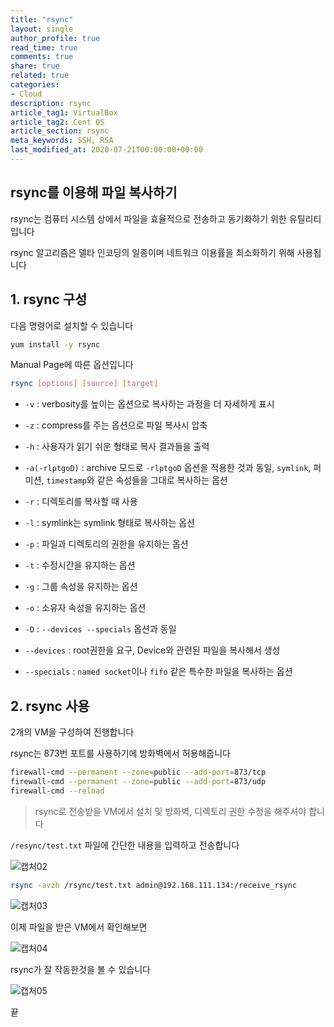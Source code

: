 ```yaml
---
title: "rsync"
layout: single
author_profile: true
read_time: true
comments: true
share: true
related: true
categories:
- Cloud
description: rsync
article_tag1: VirtualBox
article_tag2: Cent OS
article_section: rsync
meta_keywords: SSH, RSA
last_modified_at: 2020-07-21T00:00:00+00:00
---
```

## rsync를 이용해 파일 복사하기

rsync는 컴퓨터 시스템 상에서 파일을 효율적으로 전송하고 동기화하기 위한 유틸리티입니다

rsync 알고리즘은 델타 인코딩의 일종이며 네트워크 이용률을 최소화하기 위해 사용됩니다

## 1. rsync 구성

다음 명령어로 설치할 수 있습니다

~~~bash
yum install -y rsync
~~~

Manual Page에 따른 옵션입니다

~~~bash
rsync [options] [source] [target]
~~~

- `-v` : verbosity를 높이는 옵션으로 복사하는 과정을 더 자세하게 표시

- `-z` : compress를 주는 옵션으로 파일 복사시 압축

- `-h` : 사용자가 읽기 쉬운 형태로 복사 결과들을 출력

- `-a(-rlptgoD)` : archive 모드로 `-rlptgoD` 옵션을 적용한 것과 동일, `symlink`, 퍼미션, `timestamp`와 같은 속성들을 그대로 복사하는 옵션

- `-r` : 디렉토리를 복사할 때 사용

- `-l` : symlink는 symlink 형태로 복사하는 옵션

- `-p` : 파일과 디렉토리의 권한을 유지하는 옵션

- `-t` : 수정시간을 유지하는 옵션

- `-g` : 그룹 속성을 유지하는 옵션

- `-o` : 소유자 속성을 유지하는 옵션

- `-D` : `--devices --specials` 옵션과 동일

- `--devices` : root권한을 요구, Device와 관련된 파일을 복사해서 생성

- `--specials` : `named socket`이나 `fifo` 같은 특수한 파일을 복사하는 옵션

## 2. rsync 사용

2개의 VM을 구성하여 진행합니다

rsync는 873번 포트를 사용하기에 방화벽에서 허용해줍니다

~~~bash
firewall-cmd --permanent --zone=public --add-port=873/tcp
firewall-cmd --permanent --zone=public --add-port=873/udp
firewall-cmd --reload
~~~

> rsync로 전송받을 VM에서 설치 및 방화벽, 디렉토리 권한 수정을 해주셔야 합니다

`/resync/test.txt` 파일에 간단한 내용을 입력하고 전송합니다

![캡처02](https://user-images.githubusercontent.com/51220344/88004144-5f46a700-cb41-11ea-984b-7d6ab598bf67.PNG)

~~~bash
rsync -avzh /rsync/test.txt admin@192.168.111.134:/receive_rsync
~~~

![캡처03](https://user-images.githubusercontent.com/51220344/88004252-9d43cb00-cb41-11ea-81b7-47580d326944.PNG)

이제 파일을 받은 VM에서 확인해보면

![캡처04](https://user-images.githubusercontent.com/51220344/88004286-ae8cd780-cb41-11ea-851a-b3777c1880c2.PNG)

rsync가 잘 작동한것을 볼 수 있습니다

![캡처05](https://user-images.githubusercontent.com/51220344/88004396-eac03800-cb41-11ea-8265-c104adbb54be.PNG)

끝